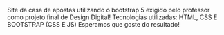 Site da casa de apostas utilizando o bootstrap 5 exigido pelo professor como projeto final de Design Digital!
Tecnologias utilizadas: HTML, CSS E BOOTSTRAP (CSS E JS)
Esperamos que goste do resultado! 
